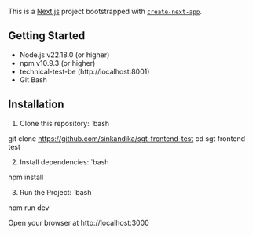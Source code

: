 This is a [Next.js](https://nextjs.org) project bootstrapped with [`create-next-app`](https://nextjs.org/docs/app/api-reference/cli/create-next-app).

## Getting Started

- Node.js v22.18.0 (or higher)
- npm v10.9.3 (or higher)
- technical-test-be (http://localhost:8001)
- Git Bash

## Installation

1. Clone this repository:
   `bash

git clone https://github.com/sinkandika/sgt-frontend-test
cd sgt frontend test

2. Install dependencies:
   `bash

npm install

3. Run the Project:
   `bash

npm run dev

Open your browser at http://localhost:3000
